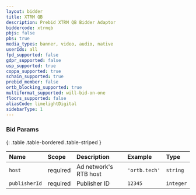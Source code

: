 ```yaml
---
layout: bidder
title: XTRM QB
description: Prebid XTRM QB Bidder Adaptor
biddercode: xtrmqb
pbjs: false
pbs: true
media_types: banner, video, audio, native
userIds: all
fpd_supported: false
gdpr_supported: false
usp_supported: true
coppa_supported: true
schain_supported: true
prebid_member: false
ortb_blocking_supported: true
multiformat_supported: will-bid-on-one
floors_supported: false
aliasCode: limelightDigital
sidebarType: 1
---
```


### Bid Params

{: .table .table-bordered .table-striped }

| Name          | Scope    | Description           | Example       | Type      |
|:--------------|:---------|:----------------------|:--------------|:----------|
| `host`        | required | Ad network's RTB host | `'ortb.tech'` | `string`  |
| `publisherId` | required | Publisher ID          | `12345`       | `integer` |
